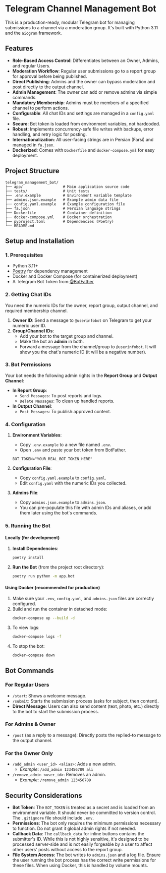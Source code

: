 # Telegram Channel Management Bot

This is a production-ready, modular Telegram bot for managing submissions to a channel via a moderation group. It's built with Python 3.11 and the `aiogram` framework.

## Features

- **Role-Based Access Control**: Differentiates between an Owner, Admins, and regular Users.
- **Moderation Workflow**: Regular user submissions go to a report group for approval before being published.
- **Direct Publishing**: Admins and the owner can bypass moderation and post directly to the output channel.
- **Admin Management**: The owner can add or remove admins via simple commands.
- **Mandatory Membership**: Admins must be members of a specified channel to perform actions.
- **Configurable**: All chat IDs and settings are managed in a `config.yaml` file.
- **Secure**: Bot token is loaded from environment variables, not hardcoded.
- **Robust**: Implements concurrency-safe file writes with backups, error handling, and retry logic for posting.
- **Internationalization**: All user-facing strings are in Persian (Farsi) and managed in `fa.json`.
- **Dockerized**: Comes with `Dockerfile` and `docker-compose.yml` for easy deployment.

## Project Structure

```
telegram_management_bot/
├── app/                  # Main application source code
├── tests/                # Unit tests
├── .env.example          # Environment variable template
├── admins.json.example   # Example admin data file
├── config.yaml.example   # Example configuration file
├── fa.json               # Persian language strings
├── Dockerfile            # Container definition
├── docker-compose.yml    # Docker orchestration
├── pyproject.toml        # Dependencies (Poetry)
└── README.md
```

## Setup and Installation

### 1. Prerequisites

- Python 3.11+
- [Poetry](https://python-poetry.org/docs/#installation) for dependency management
- Docker and Docker Compose (for containerized deployment)
- A Telegram Bot Token from [@BotFather](https://t.me/BotFather)

### 2. Getting Chat IDs

You need the numeric IDs for the owner, report group, output channel, and required membership channel.
1.  **Owner ID**: Send a message to `@userinfobot` on Telegram to get your numeric user ID.
2.  **Group/Channel IDs**:
    *   Add your bot to the target group and channel.
    *   Make the bot an **admin** in both.
    *   Forward a message from the channel/group to `@userinfobot`. It will show you the chat's numeric ID (it will be a negative number).

### 3. Bot Permissions

Your bot needs the following admin rights in the **Report Group** and **Output Channel**:
- **In Report Group**:
  - `Send Messages`: To post reports and logs.
  - `Delete Messages`: To clean up handled reports.
- **In Output Channel**:
  - `Post Messages`: To publish approved content.

### 4. Configuration

1.  **Environment Variables**:
    -   Copy `.env.example` to a new file named `.env`.
    -   Open `.env` and paste your bot token from BotFather.
    ```
    BOT_TOKEN="YOUR_REAL_BOT_TOKEN_HERE"
    ```

2.  **Configuration File**:
    -   Copy `config.yaml.example` to `config.yaml`.
    -   Edit `config.yaml` with the numeric IDs you collected.

3.  **Admins File**:
    -   Copy `admins.json.example` to `admins.json`.
    -   You can pre-populate this file with admin IDs and aliases, or add them later using the bot's commands.

### 5. Running the Bot

#### Locally (for development)

1.  **Install Dependencies**:
    ```bash
    poetry install
    ```
2.  **Run the Bot** (from the project root directory):
    ```bash
    poetry run python -m app.bot
    ```

#### Using Docker (recommended for production)

1.  Make sure your `.env`, `config.yaml`, and `admins.json` files are correctly configured.
2.  Build and run the container in detached mode:
    ```bash
    docker-compose up --build -d
    ```
3.  To view logs:
    ```bash
    docker-compose logs -f
    ```
4.  To stop the bot:
    ```bash
    docker-compose down
    ```

## Bot Commands

### For Regular Users
- `/start`: Shows a welcome message.
- `/submit`: Starts the submission process (asks for subject, then content).
- **Direct Message**: Users can also send content (text, photo, etc.) directly to the bot to start the submission process.

### For Admins & Owner
- `/post` (as a reply to a message): Directly posts the replied-to message to the output channel.

### For the Owner Only
- `/add_admin <user_id> <alias>`: Adds a new admin.
  - *Example*: `/add_admin 123456789 ali`
- `/remove_admin <user_id>`: Removes an admin.
  - *Example*: `/remove_admin 123456789`

## Security Considerations

- **Bot Token**: The `BOT_TOKEN` is treated as a secret and is loaded from an environment variable. It should never be committed to version control. The `.gitignore` file should include `.env`.
- **Permissions**: The bot only requires the minimum permissions necessary to function. Do not grant it global admin rights if not needed.
- **Callback Data**: The `callback_data` for inline buttons contains the submitter's ID. While this is not highly sensitive, it's designed to be processed server-side and is not easily forgeable by a user to affect other users' posts without access to the report group.
- **File System Access**: The bot writes to `admins.json` and a log file. Ensure the user running the bot process has the correct write permissions for these files. When using Docker, this is handled by volume mounts.